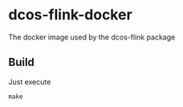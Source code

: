 # dcos-flink-docker
The docker image used by the dcos-flink package

## Build

Just execute

```
make
```
